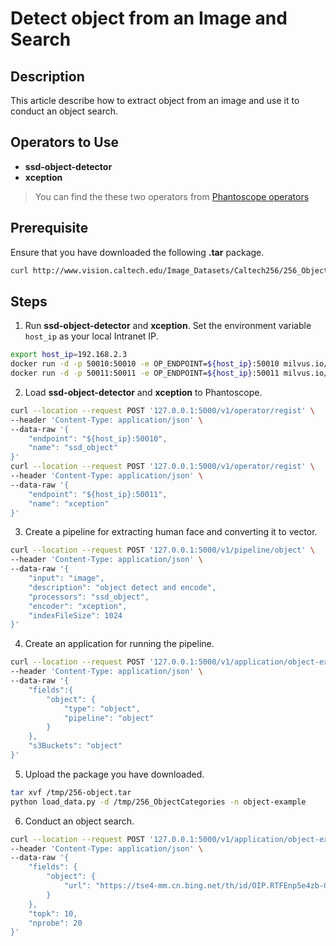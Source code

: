 # Detect object from an Image and Search

##  Description
This article describe how to extract object from an image and use it to conduct an object search. 
##  Operators to Use
- **ssd-object-detector**
- **xception**
> You can find the these two operators from [Phantoscope operators](https://github.com/ReigenAraka/omnisearch-operators)

##  Prerequisite

Ensure that you have downloaded the following **.tar** package.

```bash
curl http://www.vision.caltech.edu/Image_Datasets/Caltech256/256_ObjectCategories.tar -o /tmp/256-object.tar
```

## Steps
1. Run **ssd-object-detector** and **xception**. Set the environment variable `host_ip` as your local Intranet IP.  

```bash
export host_ip=192.168.2.3
docker run -d -p 50010:50010 -e OP_ENDPOINT=${host_ip}:50010 milvus.io/om-operators/ssd-object-detector:v1 
docker run -d -p 50011:50011 -e OP_ENDPOINT=${host_ip}:50011 milvus.io/om-operators/xception:v1 
```

2. Load **ssd-object-detector** and **xception** to Phantoscope. 

```bash
curl --location --request POST '127.0.0.1:5000/v1/operator/regist' \
--header 'Content-Type: application/json' \
--data-raw '{
    "endpoint": "${host_ip}:50010",
    "name": "ssd_object"
}'
curl --location --request POST '127.0.0.1:5000/v1/operator/regist' \
--header 'Content-Type: application/json' \
--data-raw '{
    "endpoint": "${host_ip}:50011",
    "name": "xception"
}'
```

3. Create a pipeline for extracting human face and converting it to vector. 

```bash
curl --location --request POST '127.0.0.1:5000/v1/pipeline/object' \
--header 'Content-Type: application/json' \
--data-raw '{
	"input": "image",
	"description": "object detect and encode",
	"processors": "ssd_object",
	"encoder": "xception",
	"indexFileSize": 1024
}'
```
4. Create an application for running the pipeline.

```bash
curl --location --request POST '127.0.0.1:5000/v1/application/object-example' \
--header 'Content-Type: application/json' \
--data-raw '{
    "fields":{
        "object": {
            "type": "object",
            "pipeline": "object"
        }
    },
    "s3Buckets": "object"
}'
```
5. Upload the package you have downloaded. 

```bash
tar xvf /tmp/256-object.tar
python load_data.py -d /tmp/256_ObjectCategories -n object-example
```

6. Conduct an object search. 

```bash
curl --location --request POST '127.0.0.1:5000/v1/application/object-example/search' \
--header 'Content-Type: application/json' \
--data-raw '{
	"fields": {
        "object": {
            "url": "https://tse4-mm.cn.bing.net/th/id/OIP.RTFEnp5e4zb-CkbYvO1KfwHaHT?pid=Api&rs=1"
        }
    },
    "topk": 10,
    "nprobe": 20
}'
```

